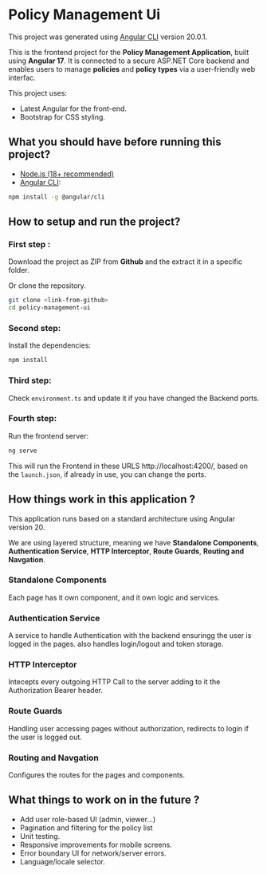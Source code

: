 # Policy Management Ui

This project was generated using [Angular CLI](https://github.com/angular/angular-cli) version 20.0.1.


This is the frontend project for the **Policy Management Application**, built using **Angular 17**. It is connected to a secure ASP.NET Core backend and enables users to manage **policies** and **policy types** via a user-friendly web interfac.

This project uses:
- Latest Angular for the front-end. 
- Bootstrap for CSS styling. 


## What you should have before running this project?


- [Node.js (18+ recommended)](https://nodejs.org/)
- [Angular CLI](https://angular.io/cli):
  
```bash
npm install -g @angular/cli
```

## How to setup and run the project?

### First step :
Download the project as ZIP from **Github** and the extract it in a specific folder.

Or clone the repository.

```bash
git clone <link-from-github>
cd policy-management-ui
```

### Second step:
Install the dependencies:

```bash
npm install
```

### Third step:

Check `environment.ts` and update it if you have changed the Backend ports.

### Fourth step:
Run the frontend server:

```bash
ng serve
```

This will run the Frontend in these URLS 
http://localhost:4200/, based on the `launch.json`, if already in use, you can change the ports.


## How things work in this application ?

This application runs based on a standard architecture using Angular version 20.

We are using layered structure, meaning we have **Standalone Components**, **Authentication Service**, **HTTP Interceptor**, **Route Guards**, **Routing and Navgation**.

### Standalone Components
Each page has it own component, and it own logic and services.

### Authentication Service
A service to handle Authentication with the backend ensuringg the user is logged in the pages. also handles login/logout and token storage.

### HTTP Interceptor
Intecepts every outgoing HTTP Call to the server adding to it the Authorization Bearer header.

### Route Guards
Handling user accessing pages without authorization, redirects to login if the user is logged out.

### Routing and Navgation

Configures the routes for the pages and components.



## What things to work on in the future ?

- Add user role-based UI (admin, viewer...)
- Pagination and filtering for the policy list
- Unit testing.
- Responsive improvements for mobile screens.
- Error boundary UI for network/server errors.
- Language/locale selector.
